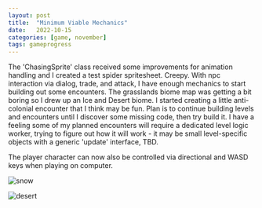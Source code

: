 ```yaml
---
layout: post
title:  "Minimum Viable Mechanics"
date:   2022-10-15
categories: [game, november]
tags: gameprogress
---
```

The 'ChasingSprite' class received some improvements for animation handling and I created a test spider spritesheet. Creepy. With npc interaction via dialog, trade, and attack, I have enough mechanics to start building out some encounters. The grasslands biome map was getting a bit boring so I drew up an Ice and Desert biome. I started creating a little anti-colonial encounter that I think may be fun. Plan is to continue building levels and encounters until I discover some missing code, then try build it. I have a feeling some of my planned encounters will require a dedicated level logic worker, trying to figure out how it will work - it may be small level-specific objects with a generic 'update' interface, TBD.

The player character can now also be controlled via directional and WASD keys when playing on computer.

![snow](https://b38tn1k.com/images/iceLands.png)

![desert](https://b38tn1k.com/images/deserLands.png)
